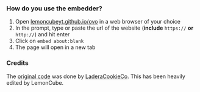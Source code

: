### How do you use the embedder?

1. Open <a href="https://lemoncubeyt.github.io/ovo">lemoncubeyt.github.io/ovo</a> in a web browser of your choice
2. In the prompt, type or paste the url of the website (**include** <code>https://</code> **or** <code>http://</code>) and hit enter
3. Click on <code>embed about:blank</code>
4. The page will open in a new tab

### Credits

The <a href="https://github.com/LaderaCookieCo/aboutblankembedder">original code</a> was done by <a href="https://github.com/LaderaCookieCo">LaderaCookieCo</a>. This has been heavily edited by LemonCube.
